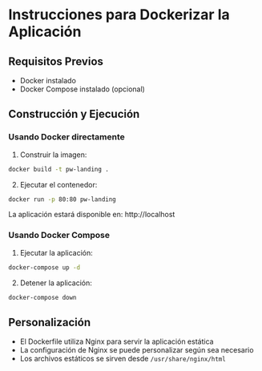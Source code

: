 # Instrucciones para Dockerizar la Aplicación

## Requisitos Previos
- Docker instalado
- Docker Compose instalado (opcional)

## Construcción y Ejecución

### Usando Docker directamente

1. Construir la imagen:
```bash
docker build -t pw-landing .
```

2. Ejecutar el contenedor:
```bash
docker run -p 80:80 pw-landing
```

La aplicación estará disponible en: http://localhost

### Usando Docker Compose

1. Ejecutar la aplicación:
```bash
docker-compose up -d
```

2. Detener la aplicación:
```bash
docker-compose down
```

## Personalización

- El Dockerfile utiliza Nginx para servir la aplicación estática
- La configuración de Nginx se puede personalizar según sea necesario
- Los archivos estáticos se sirven desde `/usr/share/nginx/html` 